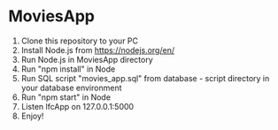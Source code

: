 # MoviesApp

1. Clone this repository to your PC
2. Install Node.js from https://nodejs.org/en/
3. Run Node.js in MoviesApp directory
4. Run "npm install" in Node
5. Run SQL script "movies_app.sql" from database - script directory
in your database environment
6. Run "npm start" in Node
7. Listen lfcApp on 127.0.0.1:5000
8. Enjoy!
